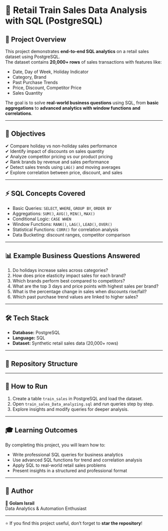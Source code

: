 # 🛒 Retail Train Sales Data Analysis with SQL (PostgreSQL)

## 📖 Project Overview
This project demonstrates **end-to-end SQL analytics** on a retail sales dataset using PostgreSQL.  
The dataset contains **20,000+ rows** of sales transactions with features like:  

- Date, Day of Week, Holiday Indicator  
- Category, Brand  
- Past Purchase Trends  
- Price, Discount, Competitor Price  
- Sales Quantity  

The goal is to solve **real-world business questions** using SQL, from **basic aggregations** to **advanced analytics with window functions and correlations**.  

---

## 🎯 Objectives
✔ Compare holiday vs non-holiday sales performance  
✔ Identify impact of discounts on sales quantity  
✔ Analyze competitor pricing vs our product pricing  
✔ Rank brands by revenue and sales performance  
✔ Detect sales trends using `LAG()` and moving averages  
✔ Explore correlation between price, discount, and sales  

---

## ⚡ SQL Concepts Covered
- Basic Queries: `SELECT`, `WHERE`, `GROUP BY`, `ORDER BY`  
- Aggregations: `SUM()`, `AVG()`, `MIN()`, `MAX()`  
- Conditional Logic: `CASE WHEN`  
- Window Functions: `RANK()`, `LAG()`, `LEAD()`, `OVER()`  
- Statistical Functions: `CORR()` for correlation analysis  
- Data Bucketing: discount ranges, competitor comparison  

---

## 📊 Example Business Questions Answered
1. Do holidays increase sales across categories?  
2. How does price elasticity impact sales for each brand?  
3. Which brands perform best compared to competitors?  
4. What are the top 3 days and price points with highest sales per brand?  
5. What is the percentage change in sales when discounts rise/fall?  
6. Which past purchase trend values are linked to higher sales?  

---

## 🛠️ Tech Stack
- **Database:** PostgreSQL  
- **Language:** SQL  
- **Dataset:** Synthetic retail sales data (20,000+ rows)  

---

## 📂 Repository Structure

---

## 🚀 How to Run
1. Create a table `train_sales` in PostgreSQL and load the dataset.  
2. Open `train_sales_Data_analyzing.sql` and run queries step by step.  
3. Explore insights and modify queries for deeper analysis.  

---

## 🎓 Learning Outcomes
By completing this project, you will learn how to:  
- Write professional SQL queries for business analytics  
- Use advanced SQL functions for trend and correlation analysis  
- Apply SQL to real-world retail sales problems  
- Present insights in a structured and professional format  

---

## 📌 Author
👤 **Golam Israil**  
Data Analytics & Automation Enthusiast  

---
⭐ If you find this project useful, don’t forget to **star the repository**!
